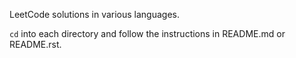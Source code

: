 LeetCode solutions in various languages.

`cd` into each directory and follow the instructions in README.md or README.rst.